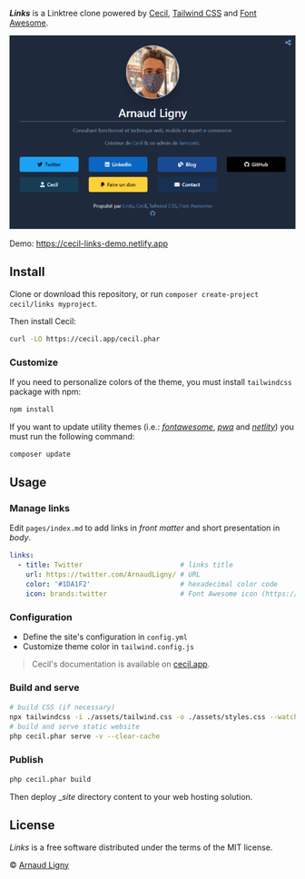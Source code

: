 **_Links_** is a Linktree clone powered by [Cecil](https://cecil.app), [Tailwind CSS](https://tailwindcss.com) and [Font Awesome](https://fontawesome.com).

[![Links example](docs/cecil-links-preview.png)](https://cecil-links.netlify.app)

Demo: <https://cecil-links-demo.netlify.app>

## Install

Clone or download this repository, or run `composer create-project cecil/links myproject`.

Then install Cecil:

```bash
curl -LO https://cecil.app/cecil.phar
```

### Customize

If you need to personalize colors of the theme, you must install `tailwindcss` package with npm:

```bash
npm install
```

If you want to update utility themes (i.e.: _[fontawesome](https://github.com/Cecilapp/theme-fontawesome#readme)_, _[pwa](https://github.com/Cecilapp/theme-pwa#readme)_ and _[netlity](https://github.com/Cecilapp/theme-netlify#readme)_) you must run the following command:

```bash
composer update
```

## Usage

### Manage links

Edit `pages/index.md` to add links in _front matter_ and short presentation in _body_.

```yaml
links:
  - title: Twitter                        # links title
    url: https://twitter.com/ArnaudLigny/ # URL
    color: '#1DA1F2'                      # hexadecimal color code
    icon: brands:twitter                  # Font Awesome icon (https://fontawesome.com/icons): <brands|solid>:icon
```

### Configuration

- Define the site's configuration in `config.yml`
- Customize theme color in `tailwind.config.js`

> Cecil's documentation is available on [cecil.app](https://cecil.app/documentation/configuration/).

### Build and serve

```bash
# build CSS (if necessary)
npx tailwindcss -i ./assets/tailwind.css -o ./assets/styles.css --watch
# build and serve static website
php cecil.phar serve -v --clear-cache
```

### Publish

```bash
php cecil.phar build
```

Then deploy __site_ directory content to your web hosting solution.

## License

_Links_ is a free software distributed under the terms of the MIT license.

© [Arnaud Ligny](https://arnaudligny.fr)
